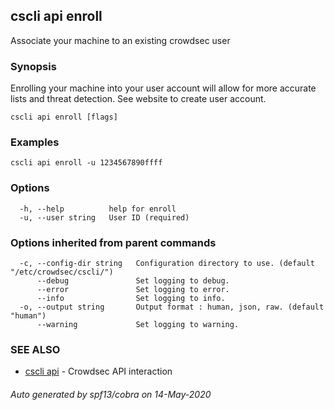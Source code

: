 ## cscli api enroll

Associate your machine to an existing crowdsec user

### Synopsis

Enrolling your machine into your user account will allow for more accurate lists and threat detection. See website to create user account.

```
cscli api enroll [flags]
```

### Examples

```
cscli api enroll -u 1234567890ffff
```

### Options

```
  -h, --help          help for enroll
  -u, --user string   User ID (required)
```

### Options inherited from parent commands

```
  -c, --config-dir string   Configuration directory to use. (default "/etc/crowdsec/cscli/")
      --debug               Set logging to debug.
      --error               Set logging to error.
      --info                Set logging to info.
  -o, --output string       Output format : human, json, raw. (default "human")
      --warning             Set logging to warning.
```

### SEE ALSO

* [cscli api](cscli_api.md)	 - Crowdsec API interaction

###### Auto generated by spf13/cobra on 14-May-2020
